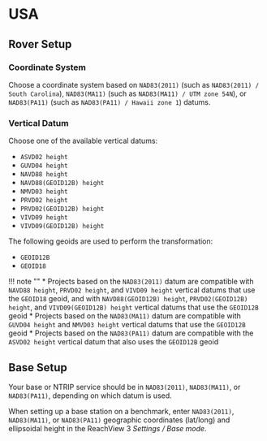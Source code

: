 # USA

## Rover Setup

### Coordinate System

Choose a coordinate system based on `NAD83(2011)` (such as `NAD83(2011) / South Carolina`), `NAD83(MA11)` (such as `NAD83(MA11) / UTM zone 54N`), or `NAD83(PA11)` (such as `NAD83(PA11) / Hawaii zone 1`) datums.

### Vertical Datum

Choose one of the available vertical datums:

* `ASVD02 height`
* `GUVD04 height`
* `NAVD88 height`
* `NAVD88(GEOID12B) height`
* `NMVD03 height`
* `PRVD02 height`
* `PRVD02(GEOID12B) height`
* `VIVD09 height`
* `VIVD09(GEOID12B) height`

The following geoids are used to perform the transformation:

* `GEOID12B`
* `GEOID18`

!!! note ""
	* Projects based on the `NAD83(2011)` datum are compatible with `NAVD88 height`, `PRVD02 height`, and `VIVD09 height` vertical datums that use the `GEOID18` geoid, and with `NAVD88(GEOID12B) height`, `PRVD02(GEOID12B) height`, and `VIVD09(GEOID12B) height` vertical datums that use the `GEOID12B` geoid
	* Projects based on the `NAD83(MA11)` datum are compatible with `GUVD04 height` and `NMVD03 height` vertical datums that use the `GEOID12B` geoid
	* Projects based on the `NAD83(PA11)` datum are compatible with the `ASVD02 height` vertical datum that also uses the `GEOID12B` geoid

## Base Setup

Your base or NTRIP service should be in `NAD83(2011)`, `NAD83(MA11)`, or `NAD83(PA11)`, depending on which datum is used.

When setting up a base station on a benchmark, enter `NAD83(2011)`, `NAD83(MA11)`, or `NAD83(PA11)` geographic coordinates (lat/long) and ellipsoidal height in the ReachView 3 *Settings / Base mode*.
